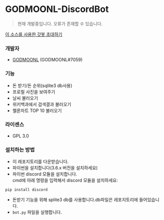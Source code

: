 # GODMOONL-DiscordBot
>현재 개발중입니다. 오류가 존재할 수 있습니다.

[이 소스를 사용한 갓봇 초대하기](https://discordapp.com/oauth2/authorize?client_id=547412284423536640&permissions=8&scope=bot)


### 개발자
- [GODMOONL](himoon345@gmail.com) (GODMOONL#7059)

### 기능
- 돈 받기/돈 순위(sqlite3 db사용)
- 프로필 사진을 보여주기
- 날씨 불러오기
- 위키백과에서 검색결과 불러오기
- 멜론차트 TOP 10 불러오기

### 라이센스
- GPL 3.0

### 설치하는 방법
- 이 레포지토리를 다운받습니다.
- 파이썬을 설치합니다(3.6.x 버전을 설치하세요)
- 파이썬 discord 모듈을 설치합니다.   
  cmd에 아래 명령을 입력해서 discord 모듈을 설치하세요:
```
pip install discord
```
- 돈받기 기능을 위해 splite3 db를 사용합니다.db파일은 레포지토리에 들어있습니다.
- `bot.py` 파일을 실행합니다.
